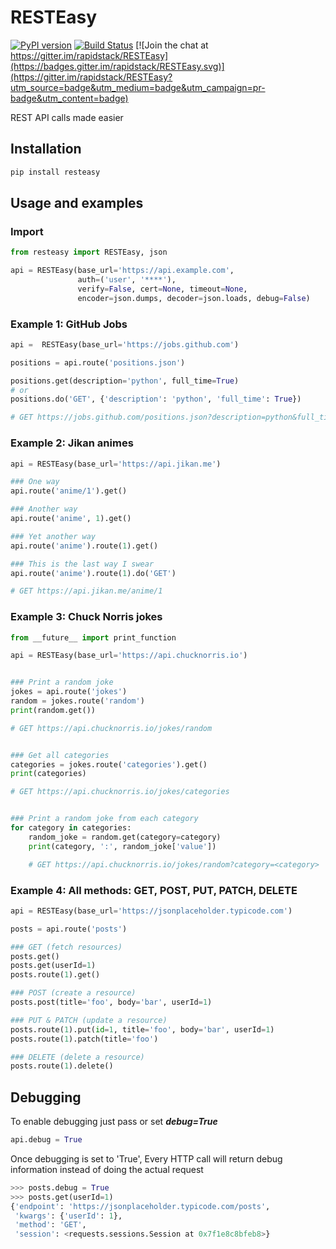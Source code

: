 # RESTEasy

[![PyPI version](https://img.shields.io/pypi/v/resteasy.svg)](https://pypi.python.org/pypi/resteasy)
[![Build Status](https://travis-ci.org/rapidstack/RESTEasy.svg?branch=master)](https://travis-ci.org/rapidstack/RESTEasy)
[![Join the chat at https://gitter.im/rapidstack/RESTEasy](https://badges.gitter.im/rapidstack/RESTEasy.svg)](https://gitter.im/rapidstack/RESTEasy?utm_source=badge&utm_medium=badge&utm_campaign=pr-badge&utm_content=badge)


REST API calls made easier


## Installation

```bash
pip install resteasy
```

## Usage and examples

### Import

```python
from resteasy import RESTEasy, json

api = RESTEasy(base_url='https://api.example.com',
               auth=('user', '****'),
               verify=False, cert=None, timeout=None,
               encoder=json.dumps, decoder=json.loads, debug=False)
```

### Example 1: GitHub Jobs

```python
api =  RESTEasy(base_url='https://jobs.github.com')

positions = api.route('positions.json')

positions.get(description='python', full_time=True)
# or
positions.do('GET', {'description': 'python', 'full_time': True})

# GET https://jobs.github.com/positions.json?description=python&full_time=1
```

### Example 2: Jikan animes

```python
api = RESTEasy(base_url='https://api.jikan.me')

### One way
api.route('anime/1').get()

### Another way
api.route('anime', 1).get()

### Yet another way
api.route('anime').route(1).get()

### This is the last way I swear
api.route('anime').route(1).do('GET')

# GET https://api.jikan.me/anime/1
```

### Example 3: Chuck Norris jokes

```python
from __future__ import print_function

api = RESTEasy(base_url='https://api.chucknorris.io')


### Print a random joke
jokes = api.route('jokes')
random = jokes.route('random')
print(random.get())

# GET https://api.chucknorris.io/jokes/random


### Get all categories
categories = jokes.route('categories').get()
print(categories)

# GET https://api.chucknorris.io/jokes/categories


### Print a random joke from each category
for category in categories:
    random_joke = random.get(category=category)
    print(category, ':', random_joke['value'])

    # GET https://api.chucknorris.io/jokes/random?category=<category>
```

### Example 4: All methods: GET, POST, PUT, PATCH, DELETE

```python
api = RESTEasy(base_url='https://jsonplaceholder.typicode.com')

posts = api.route('posts')

### GET (fetch resources)
posts.get()
posts.get(userId=1)
posts.route(1).get()

### POST (create a resource)
posts.post(title='foo', body='bar', userId=1)

### PUT & PATCH (update a resource)
posts.route(1).put(id=1, title='foo', body='bar', userId=1)
posts.route(1).patch(title='foo')

### DELETE (delete a resource)
posts.route(1).delete()
```

## Debugging

To enable debugging just pass or set ***debug=True***

```python
api.debug = True
```

Once debugging is set to 'True', Every HTTP call will return debug information instead of doing the actual request

```python
>>> posts.debug = True
>>> posts.get(userId=1)
{'endpoint': 'https://jsonplaceholder.typicode.com/posts',
 'kwargs': {'userId': 1},
 'method': 'GET',
 'session': <requests.sessions.Session at 0x7f1e8c8bfeb8>}
```
